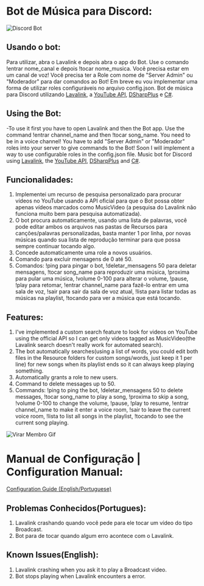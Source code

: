 # Bot de Música para Discord:

![Discord Bot](https://i.gyazo.com/ccaa70f3de5e2d039653f9759b6d3daf.png)

 ## Usando o bot:
 Para utilizar, abra o Lavalink e depois abra o app do Bot. Use o comando !entrar nome_canal e depois !tocar nome_musica. Você precisa estar em um canal de voz! Você precisa ter a Role com nome de "Server Admin" ou "Moderador" para dar comandos ao Bot! Em breve eu vou implementar uma forma de utilizar roles configuráveis no arquivo config.json.
 Bot de música para Discord utilizando [Lavalink](https://github.com/Frederikam/Lavalink), a [YouTube API](https://developers.google.com/youtube/v3), [DSharpPlus](https://github.com/DSharpPlus/DSharpPlus) e [C#](https://dotnet.microsoft.com). 
 ## Using the Bot:
 -To use it first you have to open Lavalink and then the Bot app. Use the command !entrar channel_name and then !tocar song_name. You need to be in a voice channel! You have to add "Server Admin" or "Moderador" roles into your server to give commands to the Bot! Soon I will implement a way to use configurable roles in the config.json file.
  Music bot for Discord using [Lavalink](https://github.com/Frederikam/Lavalink), the [YouTube API](https://developers.google.com/youtube/v3), [DSharpPlus](https://github.com/DSharpPlus/DSharpPlus) and [C#](https://dotnet.microsoft.com).

 ## Funcionalidades:
  1. Implementei um recurso de pesquisa personalizado para procurar vídeos no YouTube usando a API oficial para que o Bot possa obter apenas vídeos marcados como MusicVideo (a pesquisa do Lavalink não funciona muito bem para pesquisa automatizada).
  2. O bot procura automaticamente, usando uma lista de palavras, você pode editar ambos os arquivos nas pastas de Recursos para canções/palavras personalizadas, basta manter 1 por linha, por novas músicas quando sua lista de reprodução terminar para que possa sempre continuar tocando algo.
  3. Concede automaticamente uma role a novos usuários.
  4. Comando para excluir mensagens de 0 até 50.
  5. Comandos: !ping para pingar o bot, !deletar_mensagens 50 para deletar mensagens, !tocar song_name para reproduzir uma música, !proxima para pular uma música, !volume 0-100 para alterar o volume, !pause, !play para retomar, !entrar channel_name para fazê-lo entrar em uma sala de voz, !sair para sair da sala de voz atual, !lista para listar todas as músicas na playlist, !tocando para ver a música que está tocando.
  
  
 ## Features:
  1. I've implemented a custom search feature to look for videos on YouTube using the official API so I can get only videos tagged as MusicVideo(the Lavalink search doesn't really work for automated search).
  2. The bot automatically searches(using a list of words, you could edit both files in the Resource folders for custom songs/words, just keep it 1 per line) for new songs when its playlist ends so it can always keep playing something.
  3. Automatically grants a role to new users.
  4. Command to delete messages up to 50.
  5. Commands: !ping to ping the bot, !deletar_mensagens 50 to delete messages, !tocar song_name to play a song, !proxima to skip a song, !volume 0-100 to change the volume, !pause, !play to resume, !entrar channel_name to make it enter a voice room, !sair to leave the current voice room, !lista to list all songs in the playlist, !tocando to see the current song playing.
  
  ![Virar Membro Gif](https://i.gyazo.com/bf0c93a556ce22804215688d05272fdc.gif)
  
# Manual de Configuração | Configuration Manual:
 [Configuration Guide (English/Portuguese)](https://github.com/LeonardoFer/Discord-Music-Bot-CSharp/commit/0e6613bba36fec7e42851cb89f3edb3e1568579c)
 
 
 
## Problemas Conhecidos(Portugues):
 1. Lavalink crashando quando você pede para ele tocar um vídeo do tipo Broadcast.
 2. Bot para de tocar quando algum erro acontece com o Lavalink.
## Known Issues(English):
 1. Lavalink crashing when you ask it to play a Broadcast video.
 2. Bot stops playing when Lavalink encounters a error.
